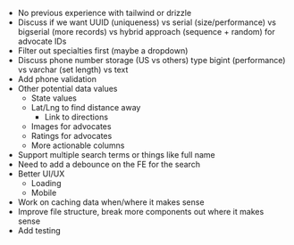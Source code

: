 - No previous experience with tailwind or drizzle
- Discuss if we want UUID (uniqueness) vs serial (size/performance) vs bigserial (more records) vs hybrid approach (sequence + random) for advocate IDs
- Filter out specialties first (maybe a dropdown)
- Discuss phone number storage (US vs others) type bigint (performance) vs varchar (set length) vs text
- Add phone validation
- Other potential data values
  - State values
  - Lat/Lng to find distance away
    - Link to directions
  - Images for advocates
  - Ratings for advocates
  - More actionable columns
- Support multiple search terms or things like full name
- Need to add a debounce on the FE for the search
- Better UI/UX
  - Loading
  - Mobile
- Work on caching data when/where it makes sense
- Improve file structure, break more components out where it makes sense
- Add testing
